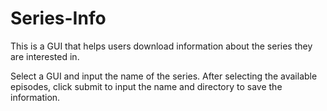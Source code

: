 # Series-Info
This is a GUI that helps users download information about the series they are interested in.

Select a GUI and input the name of the series. After selecting the available episodes, click submit to input the name and directory
to save the information.
